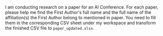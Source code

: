 I am conducting research on a paper for an AI Conference. For each paper, please help me find the First Author's full name and the full name of the affiliation(s) the First Author belong to mentioned in paper. You need to fill them in the corresponding CSV sheet under my workspace and transform the finished CSV file to `paper_updated.xlsx`.

